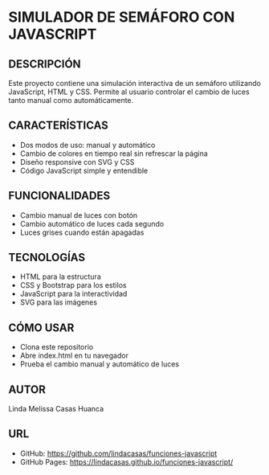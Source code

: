 # SIMULADOR DE SEMÁFORO CON JAVASCRIPT

## DESCRIPCIÓN

Este proyecto contiene una simulación interactiva de un semáforo utilizando JavaScript, HTML y CSS. Permite al usuario controlar el cambio de luces tanto manual como automáticamente.

## CARACTERÍSTICAS

- Dos modos de uso: manual y automático
- Cambio de colores en tiempo real sin refrescar la página
- Diseño responsive con SVG y CSS
- Código JavaScript simple y entendible

## FUNCIONALIDADES

- Cambio manual de luces con botón
- Cambio automático de luces cada segundo
- Luces grises cuando están apagadas

## TECNOLOGÍAS

- HTML para la estructura
- CSS y Bootstrap para los estilos
- JavaScript para la interactividad
- SVG para las imágenes

## CÓMO USAR

- Clona este repositorio
- Abre index.html en tu navegador
- Prueba el cambio manual y automático de luces

## AUTOR

Linda Melissa Casas Huanca

## URL

- GitHub: https://github.com/lindacasas/funciones-javascript
- GitHub Pages: https://lindacasas.github.io/funciones-javascript/